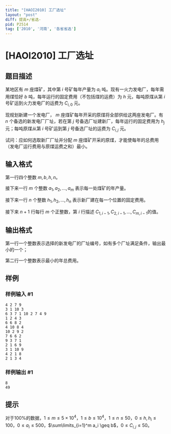 ```yaml
---
title: "[HAOI2010] 工厂选址"
layout: "post"
diff: 提高+/省选-
pid: P2514
tag: ['2010', '河南', '各省省选']
---
```

# [HAOI2010] 工厂选址
## 题目描述

某地区有 $m$ 座煤矿，其中第 $i$ 号矿每年产量为 $a_i$ 吨。现有一火力发电厂，每年需用煤恰好 $b$ 吨，每年运行的固定费用（不包括煤的运费）为 $h$ 元，每吨原煤从第 $i$ 号矿运到火力发电厂的运费为 $C_{i,0}$ 元。

现规划新建一个发电厂， $m$ 座煤矿每年开采的原煤将全部供给这两座发电厂。有 $n$ 个备选的新发电厂厂址，若在第 $j$ 号备选厂址建新厂，每年运行的固定费用为 $h_j$ 元；每吨原煤从第 $i$ 号矿运到第 $j$ 号备选厂址的运费为 $C_{i,j}$ 元。

试问：应如何选取新厂厂址并分配 $m$ 座煤矿开采的原煤，才能使每年的总费用（发电厂运行费用与原煤运费之和）最小。
## 输入格式

第一行四个整数 $m,b,h,n$。

接下来一行 $m$ 个整数 $a_1,a_2,...,a_m$ 表示每一处煤矿的年产量。

接下来一行 $n$ 个整数 $h_1,h_2,...,h_n$ 表示新厂建在每一个位置的固定费用。

接下来 $n+1$ 行每行 $m$ 个正整数，第 $i$ 行描述 $C_{1,i-1} , C_{2,i-1} , ... , C_{m , i-1}$的值。
## 输出格式

第一行一个整数表示选择的新发电厂的厂址编号，如有多个厂址满足条件，输出最小的一个；

第二行一个整数表示最小的年总费用。
## 样例

### 样例输入 #1
```
4 2 7 9 
3 1 10 3 
6 3 7 1 10 2 7 4 9 
1 2 4 3 
6 6 8 2 
4 10 8 4 
10 2 9 2 
7 6 6 2 
9 3 7 1 
2 1 6 9 
3 1 10 9 
4 2 1 8 
2 1 3 4 
```
### 样例输出 #1
```
8 
49 
```
## 提示

对于$100 \%$的数据，$1 \leq m \leq 5 \times 10^4$，$1 \leq b \leq 10^4$，$1 \leq n \leq 50$，$0 \leq h , h_i \leq 100$，$0 \leq a_i \leq 500$，$\sum\limits_{i=1}^m a_i \geq b$，$0 \leq C_{i,j} \leq 50$。

